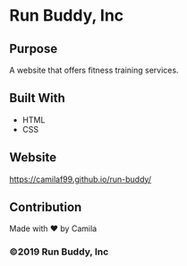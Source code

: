 # Run Buddy, Inc

## Purpose
A website that offers fitness training services.

## Built With
* HTML
* CSS

## Website
https://camilaf99.github.io/run-buddy/

## Contribution
Made with ❤️ by Camila

### ©️2019 Run Buddy, Inc
